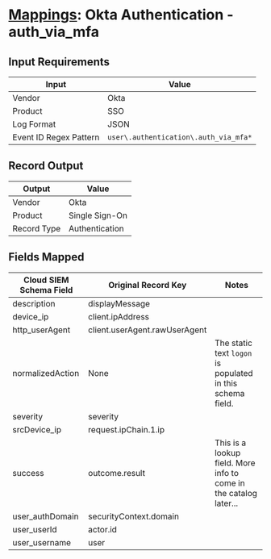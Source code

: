 # [Mappings](README.md): Okta Authentication - auth_via_mfa

## Input Requirements

|Input|Value|
|-----|-----|
|Vendor|Okta|
|Product|SSO|
|Log Format|JSON|
|Event ID Regex Pattern|`user\.authentication\.auth_via_mfa*`|

## Record Output

|Output|Value|
|------|-----|
|Vendor|Okta|
|Product|Single Sign-On|
|Record Type|Authentication|

## Fields Mapped

|Cloud SIEM Schema Field|Original Record Key|Notes|
|-----------------------|-------------------|-----|
|description|displayMessage||
|device_ip|client.ipAddress||
|http_userAgent|client.userAgent.rawUserAgent||
|normalizedAction|None|The static text `logon` is populated in this schema field.|
|severity|severity||
|srcDevice_ip|request.ipChain.1.ip||
|success|outcome.result|This is a lookup field. More info to come in the catalog later...|
|user_authDomain|securityContext.domain||
|user_userId|actor.id||
|user_username|user||

